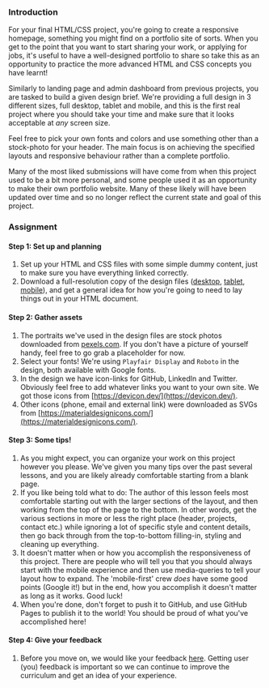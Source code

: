 ### Introduction

For your final HTML/CSS project, you're going to create a responsive homepage, something you might find on a portfolio site of sorts. When you get to the point that you want to start sharing your work, or applying for jobs, it's useful to have a well-designed portfolio to share so take this as an opportunity to practice the more advanced HTML and CSS concepts you have learnt!

Similarly to landing page and admin dashboard from previous projects, you are tasked to build a given design brief. We're providing a full design in 3 different sizes, full desktop, tablet and mobile, and this is the first real project where you should take your time and make sure that it looks acceptable at _any_ screen size.

Feel free to pick your own fonts and colors and use something other than a stock-photo for your header. The main focus is on achieving the specified layouts and responsive behaviour rather than a complete portfolio.

<div class="lesson-note" markdown="1">
Many of the most liked submissions will have come from when this project used to be a bit more personal, and some people used it as an opportunity to make their own portfolio website. Many of these likely will have been updated over time and so no longer reflect the current state and goal of this project.
</div>

### Assignment

<div class="lesson-content__panel" markdown="1">

#### Step 1: Set up and planning

1. Set up your HTML and CSS files with some simple dummy content, just to make sure you have everything linked correctly.
2. Download a full-resolution copy of the design files ([desktop](https://cdn.statically.io/gh/TheOdinProject/curriculum/1c8b5c739efd263e8cc48703988b18d6e3afe034/advanced_html_css/responsive-design/project_personal_portfolio/imgs/portfolio.png), [tablet](https://cdn.statically.io/gh/TheOdinProject/curriculum/1c8b5c739efd263e8cc48703988b18d6e3afe034/advanced_html_css/responsive-design/project_personal_portfolio/imgs/portfolio%20tablet.png), [mobile](https://cdn.statically.io/gh/TheOdinProject/curriculum/1c8b5c739efd263e8cc48703988b18d6e3afe034/advanced_html_css/responsive-design/project_personal_portfolio/imgs/portfolio%20mobile.png)), and get a general idea for how you're going to need to lay things out in your HTML document.

#### Step 2: Gather assets

1. The portraits we've used in the design files are stock photos downloaded from [pexels.com](https://www.pexels.com/). If you don't have a picture of yourself handy, feel free to go grab a placeholder for now.
2. Select your fonts! We're using `Playfair Display` and `Roboto` in the design, both available with Google fonts.
3. In the design we have icon-links for GitHub, LinkedIn and Twitter. Obviously feel free to add whatever links you want to your own site. We got those icons from [https://devicon.dev/](https://devicon.dev/).
4. Other icons (phone, email and external link) were downloaded as SVGs from [https://materialdesignicons.com/](https://materialdesignicons.com/).

#### Step 3: Some tips!

1. As you might expect, you can organize your work on this project however you please. We've given you many tips over the past several lessons, and you are likely already comfortable starting from a blank page.
2. If you like being told what to do: The author of this lesson feels most comfortable starting out with the larger sections of the layout, and then working from the top of the page to the bottom. In other words, get the various sections in more or less the right place (header, projects, contact etc.) while ignoring a lot of specific style and content details, then go back through from the top-to-bottom filling-in, styling and cleaning up everything.
3. It doesn't matter when or how you accomplish the responsiveness of this project. There are people who will tell you that you should always start with the mobile experience and then use media-queries to tell your layout how to expand. The 'mobile-first' crew _does_ have some good points (Google it!) but in the end, how you accomplish it doesn't matter as long as it works. Good luck!
4. When you're done, don't forget to push it to GitHub, and use GitHub Pages to publish it to the world! You should be proud of what you've accomplished here!

#### Step 4: Give your feedback

1. Before you move on, we would like your feedback [here](https://docs.google.com/forms/d/e/1FAIpQLSdVvT-2TiczhXP9qGfr28Aq6w6wzct0ypDqcpztaocA9bypXw/viewform?usp=sf_link). Getting user (you) feedback is important so we can continue to improve the curriculum and get an idea of your experience.

</div>
